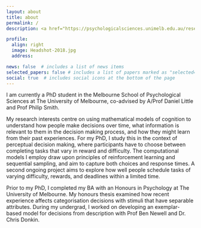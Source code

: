 ```yaml
---
layout: about
title: about
permalink: /
description: <a href="https://psychologicalsciences.unimelb.edu.au/research/research-initiatives/our-work/knowlab">Knowledge, Information & Learning Lab</a>, The University of Melbourne.

profile:
  align: right
  image: Headshot-2018.jpg
  address:

news: false  # includes a list of news items
selected_papers: false # includes a list of papers marked as "selected={true}"
social: true  # includes social icons at the bottom of the page
---
```


<!---My name is Deborah Jingfen Lin (林静芬).-->
I am currently a PhD student in the Melbourne School of Psychological Sciences at The University of Melbourne, co-advised by A/Prof Daniel Little and Prof Philip Smith.

My research interests centre on using mathematical models of cognition to understand how people make decisions over time, what information is relevant to them in the decision making process, and how they might learn from their past experiences. For my PhD, I study this in the context of perceptual decision making, where participants have to choose between completing tasks that vary in reward and difficulty. The computational models I employ draw upon principles of reinforcement learning and sequential sampling, and aim to capture both choices and response times. A second ongoing project aims to explore how well people schedule tasks of varying difficulty, rewards, and deadlines within a limited time.

Prior to my PhD, I completed my BA with an Honours in Psychology at The University of Melbourne. My honours thesis examined how recent experience affects categorisation decisions with stimuli that have separable attributes. During my undergrad, I worked on developing an exemplar-based model for decisions from description with Prof Ben Newell and Dr. Chris Donkin.
